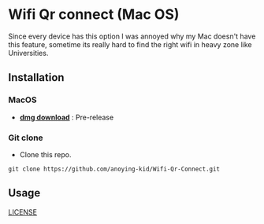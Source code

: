 # Wifi Qr connect (Mac OS)

Since every device has this option I was annoyed why my Mac doesn't have this feature, sometime its really hard to find the right wifi in heavy zone like Universities.

## Installation

### MacOS

* [**dmg download**](https://github.com/anoying-kid/Wifi-Qr-Connect/releases/tag/v0.1.0) : Pre-release

### Git clone

* Clone this repo.
```
git clone https://github.com/anoying-kid/Wifi-Qr-Connect.git
```


## Usage



[LICENSE](./LICENSE)